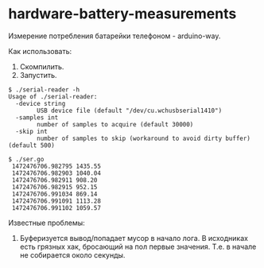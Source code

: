 # hardware-battery-measurements
Измерение потребления батарейки телефоном - arduino-way.  
  
Как использовать: 
1. Скомпилить.  
2. Запустить.  

```
$ ./serial-reader -h
Usage of ./serial-reader:
  -device string
        USB device file (default "/dev/cu.wchusbserial1410")
  -samples int
        number of samples to acquire (default 30000)
  -skip int
        number of samples to skip (workaround to avoid dirty buffer) (default 500)
```
```
$ ./ser.go
 1472476706.982795 1435.55  
 1472476706.982903 1040.04  
 1472476706.982911 908.20  
 1472476706.982915 952.15  
 1472476706.991034 869.14  
 1472476706.991091 1113.28  
 1472476706.991102 1059.57  
```

Известные проблемы:  
1. Буферизуется вывод/попадает мусор в начало лога. В исходниках есть грязных хак, бросающий на пол первые значения. Т.е. в начале не собирается около секунды.
